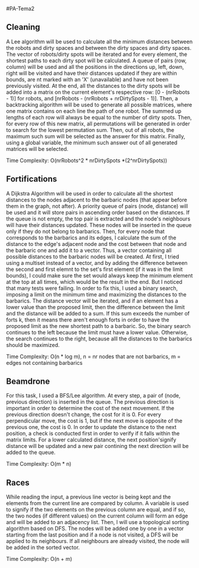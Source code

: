 #PA-Tema2

## Cleaning
A Lee algorithm will be used to calculate all the minimum distances between the robots and dirty spaces and between the dirty spaces and dirty spaces. The vector of robots/dirty spots will be iterated and for every element, the shortest paths to each dirty spot will be calculated. A queue of pairs (row, column) will be used and all the positions in the directions up, left, down, right will be visited and have their distances updated if they are within bounds, are nt marked with an 'X' (unavailable) and have not been previously visited. At the end, all the distances to the dirty spots will be added into a matrix on the current element's respective row: [0 - (nrRobots - 1)] for robots, and [nrRobots - (nrRobots + nrDirtySpots - 1)]. Then, a backtracking algorithm will be used to generate all possible matrices, where one matrix contains on each line the path of one robot. The summed up lengths of each row will always be equal to the number of dirty spots. Then, for every row of this new matrix, all permutations will be generated in order to search for the lowest permutation sum. Then, out of all robots, the maximum such sum will be selected as the answer for this matrix. Finally, using a global variable, the minimum such answer out of all generated matrices will be selected.  
  
Time Complexity: O(nrRobots^2 * nrDirtySpots *(2^nrDirtySpots))

## Fortifications
A Dijkstra Algorithm will be used in order to calculate all the shortest distances to the nodes adjacent to the barbaric nodes (that appear before them in the graph, not after). A priority queue of pairs (node, distance) will be used and it will store pairs in ascending order based on the distances. If the queue is not empty, the top pair is extracted and the node's neighbours will have their distances updated. These nodes will be inserted in the queue only if they do not belong to barbarics. Then, for every node that corresponds to the barbarics and its edges, I calculate the sum of the distance to the edge's adjacent node and the cost between that node and the barbaric one and add it to a vector. Thus, a vector containing all possible distances to the barbaric nodes will be created. At first, I tried using a multiset instead of a vector, and by adding the difference between the second and first elemnt to the set's first element (if it was in the limit bounds), I could make sure the set would always keep the minimum element at the top at all times, which would be the result in the end. But I noticed that many tests were failing. In order to fix this, I used a binary search, imposing a limit on the minimum time and maximizing the distances to the barbarics. The distance vector will be iterated, and if an element has a lower value than the proposed limit, then the difference between the limit and the distance will be added to a sum. If this sum exceeds the number of forts k, then it means there aren't enough forts in order to have the proposed limit as the new shortest path to a barbaric. So, the binary search continues to the left because the limit must have a lower value. Otherwise, the search continues to the right, because alll the distances to the barbarics should be maximized.  

Time Complexity: O(n * log m), n = nr nodes that are not barbarics, m = edges not containing barbarics

## Beamdrone
For this task, I used a BFS/Lee algorithm. At every step, a pair of (node, previous direction) is inserted in the queue. The previous direction is important in order to determine the cost of the next movement. If the previous direction doesn't change, the cost for it is 0. For every perpendicular move, the cost is 1, but if the next move is opposite of the previous one, the cost is 0. In order to update the distance to the next position, a check is conducted first in order to verify if it falls within the matrix limits. For a lower calculated distance, the next position'signify distance will be updated and a new pair contining the next direction will be added to the queue.  

Time Complexity: O(m * n)

## Races
While reading the input, a previous line vector is being kept and the elements from the current line are compared by column. A variable is used to signify if the two elements on the previous column are equal, and if so, the two nodes (if different values) on the current column will form an edge and will be added to an adjacency list. Then, I will use a topological sorting algorithm based on DFS. The nodes will be added one by one in a vector starting from the last position and if a node is not visited, a DFS will be applied to its neighbours. If all neighbours are already visited, the node will be added in the sorted vector.  

Time Complexity: O(n + m)
